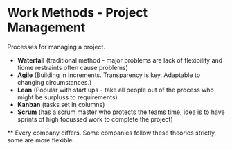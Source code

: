 # Work Methods - Project Management

Processes for managing a project. 

* **Waterfall** (traditional method - major problems are lack of flexibility and tiome restraints often cause problems)
* **Agile** (Building in increments. Transparency is key. Adaptable to changing circumstances.)
* **Lean** (Popular with start ups - take all people out of the process who might be surpluss to requirements) 
* **Kanban** (tasks set in columns)
* **Scrum** (has a scrum master who protects the teams time, idea is to have sprints of high focussed work to complete the project)

** Every company differs. Some companies follow these theories strictly, some are more flexible.

